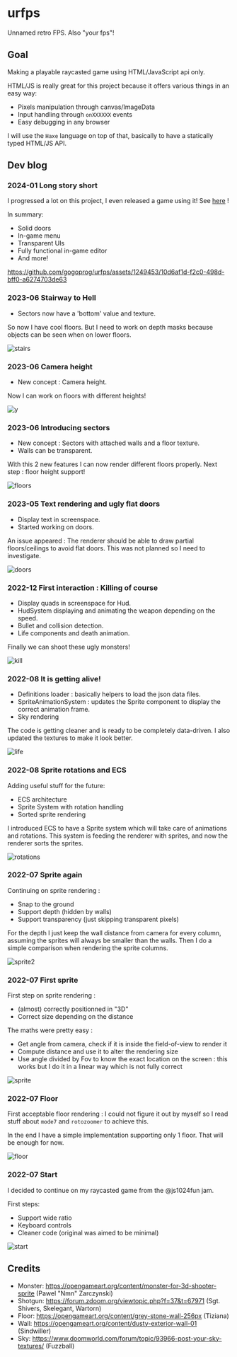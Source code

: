 # urfps

  Unnamed retro FPS. Also "your fps"!

## Goal

Making a playable raycasted game using HTML/JavaScript api only.

HTML/JS is really great for this project because it offers various things in an easy way:
  * Pixels manipulation through canvas/ImageData
  * Input handling through `onXXXXXX` events
  * Easy debugging in any browser

I will use the `Haxe` language on top of that, basically to have a statically typed HTML/JS API.

## Dev blog

### 2024-01 Long story short

  I progressed a lot on this project, I even released a game using it! See [here](https://gogoprog.itch.io/mariah-carnage) !

  In summary:

  * Solid doors
  * In-game menu
  * Transparent UIs
  * Fully functional in-game editor
  * And more!



https://github.com/gogoprog/urfps/assets/1249453/10d6af1d-f2c0-498d-bff0-a6274703de63



### 2023-06 Stairway to Hell

  * Sectors now have a 'bottom' value and texture.

  So now I have cool floors. But I need to work on depth masks because objects can be seen when on lower floors.

![stairs](https://github.com/gogoprog/raycastfps/raw/master/res/rfps-stairs.gif)

### 2023-06 Camera height

  * New concept : Camera height.

  Now I can work on floors with different heights!

![y](https://github.com/gogoprog/raycastfps/raw/master/res/rfps-y.gif)

### 2023-06 Introducing sectors

  * New concept : Sectors with attached walls and a floor texture.
  * Walls can be transparent.

  With this 2 new features I can now render different floors properly. Next step : floor height support!

![floors](https://github.com/gogoprog/raycastfps/raw/master/res/rfps-floors.gif)

### 2023-05 Text rendering and ugly flat doors

  * Display text in screenspace.
  * Started working on doors.

 An issue appeared : The renderer should be able to draw partial floors/ceilings to avoid flat doors.
 This was not planned so I need to investigate.

![doors](https://github.com/gogoprog/raycastfps/raw/master/res/rfps-doors.gif)

### 2022-12 First interaction : Killing of course

  * Display quads in screenspace for Hud.
  * HudSystem displaying and animating the weapon depending on the speed.
  * Bullet and collision detection.
  * Life components and death animation.

Finally we can shoot these ugly monsters!

![kill](https://github.com/gogoprog/raycastfps/raw/master/res/rfps-kill.gif)

### 2022-08 It is getting alive!

  * Definitions loader : basically helpers to load the json data files.
  * SpriteAnimationSystem : updates the Sprite component to display the correct animation frame.
  * Sky rendering

The code is getting cleaner and is ready to be completely data-driven. I also updated the textures to make it look better.

![life](https://github.com/gogoprog/raycastfps/raw/master/res/rfps-life.gif)

### 2022-08 Sprite rotations and ECS

Adding useful stuff for the future:
  * ECS architecture
  * Sprite System with rotation handling
  * Sorted sprite rendering

I introduced ECS to have a Sprite system which will take care of animations and rotations. This system is feeding the renderer with sprites, and now the renderer sorts the sprites.

![rotations](https://github.com/gogoprog/raycastfps/raw/master/res/rfps-rotations.gif)

### 2022-07 Sprite again

Continuing on sprite rendering :
  * Snap to the ground
  * Support depth (hidden by walls)
  * Support transparency (just skipping transparent pixels)

For the depth I just keep the wall distance from camera for every column, assuming the sprites will always be smaller than the walls. Then I do a simple comparison when rendering the sprite columns.

![sprite2](https://github.com/gogoprog/raycastfps/raw/master/res/rfps-sprite2.gif)

### 2022-07 First sprite

First step on sprite rendering :
  * (almost) correctly positionned in "3D"
  * Correct size depending on the distance

The maths were pretty easy :
  * Get angle from camera, check if it is inside the field-of-view to render it
  * Compute distance and use it to alter the rendering size
  * Use angle divided by Fov to know the exact location on the screen : this works but I do it in a linear way which is not fully correct

![sprite](https://github.com/gogoprog/raycastfps/raw/master/res/rfps-sprite.gif)

### 2022-07 Floor

First acceptable floor rendering : I could not figure it out by myself so I read stuff about `mode7` and `rotozoomer` to achieve this.

In the end I have a simple implementation supporting only 1 floor. That will be enough for now.

![floor](https://github.com/gogoprog/raycastfps/raw/master/res/rfps-floor.gif)

### 2022-07 Start

I decided to continue on my raycasted game from the @js1024fun jam.

First steps:
 * Support wide ratio
 * Keyboard controls
 * Cleaner code (original was aimed to be minimal)

![start](https://github.com/gogoprog/raycastfps/raw/master/res/rfps-start.png)

## Credits

  * Monster: https://opengameart.org/content/monster-for-3d-shooter-sprite (Pawel "Nmn" Zarczynski)
  * Shotgun: https://forum.zdoom.org/viewtopic.php?f=37&t=67971 (Sgt. Shivers, Skelegant, Wartorn)
  * Floor: https://opengameart.org/content/grey-stone-wall-256px (Tiziana)
  * Wall: https://opengameart.org/content/dusty-exterior-wall-01 (Sindwiller)
  * Sky: https://www.doomworld.com/forum/topic/93966-post-your-sky-textures/ (Fuzzball)
